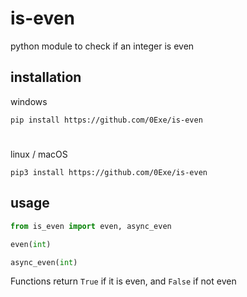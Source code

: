 # is-even
python module to check if an integer is even


## installation

windows
```
pip install https://github.com/0Exe/is-even
```
#
linux / macOS
```
pip3 install https://github.com/0Exe/is-even
```
## usage

```py
from is_even import even, async_even

even(int)

async_even(int)
```

Functions return `True` if it is even, and `False` if not even
